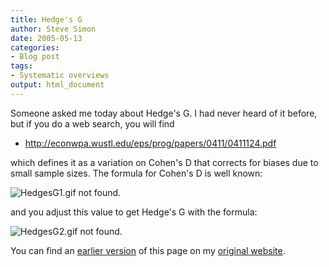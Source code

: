 ```yaml
---
title: Hedge's G
author: Steve Simon
date: 2005-05-13
categories:
- Blog post
tags:
- Systematic overviews
output: html_document
---
```

Someone asked me today about Hedge's G. I had never heard of it before,
but if you do a web search, you will find

-   <http://econwpa.wustl.edu/eps/prog/papers/0411/0411124.pdf>

which defines it as a variation on Cohen's D that corrects for biases
due to small sample sizes. The formula for Cohen's D is well known:

![HedgesG1.gif not found.](http://www.pmean.com/images/images/05/HedgesG01.png)

and you adjust this value to get Hedge's G with the formula:

![HedgesG2.gif not found.](http://www.pmean.com/images/images/05/HedgesG02.png)

You can find an [earlier version](http://www.pmean.com/05/HedgesG.html) of this page on my [original website](http://www.pmean.com/original_site.html).
